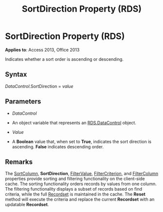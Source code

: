 ﻿---
title: SortDirection Property (RDS)
TOCTitle: SortDirection Property (RDS)
ms:assetid: 33de0dce-f371-6a54-d179-0627939f5b14
ms:mtpsurl: https://msdn.microsoft.com/library/JJ249106(v=office.15)
ms:contentKeyID: 48544119
ms.date: 09/18/2015
mtps_version: v=office.15
---

# SortDirection Property (RDS)


**Applies to**: Access 2013, Office 2013


Indicates whether a sort order is ascending or descending.

## Syntax

*DataControl*.SortDirection = *value*

## Parameters

  - *DataControl*

  - An object variable that represents an [RDS.DataControl](datacontrol-object-rds.md) object.

  - *Value*

  - A **Boolean** value that, when set to **True**, indicates the sort direction is ascending. **False** indicates descending order.

## Remarks

The [SortColumn](sortcolumn-property-rds.md), **SortDirection**, [FilterValue](filtervalue-property-rds.md), [FilterCriterion](filtercriterion-property-rds.md), and [FilterColumn](filtercolumn-property-rds.md) properties provide sorting and filtering functionality on the client-side cache. The sorting functionality orders records by values from one column. The filtering functionality displays a subset of records based on find criteria, while the full [Recordset](recordset-object-ado.md) is maintained in the cache. The **Reset** method will execute the criteria and replace the current **Recordset** with an updatable **Recordset**.

